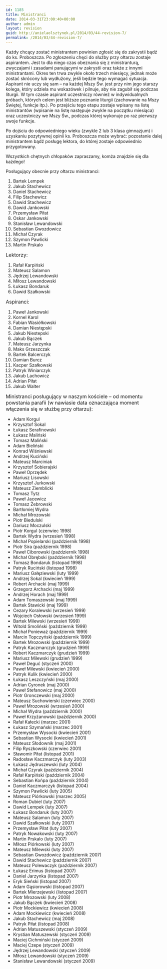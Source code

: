 ```yaml
---
id: 1185
title: Ministranci
date: 2014-03-31T23:00:40+00:00
author: admin
layout: revision
guid: http://anielaolsztynek.pl/2014/03/44-revision-7/
permalink: /2014/03/44-revision-7/
---
```

Każdy chcący zostać ministrantem powinien zgłosić się do zakrystii bądź do ks. Proboszcza. Po zgłoszeniu chęci do służby przy ołtarzu zostaje aspirantem. Jest to dla niego czas obeznania się z ministranturą, zwyczajami i zasadami panującymi w zakrystii oraz także z innymi ministrantami. Okres ten trwa zwykle około trzech miesięcy, jednak może zostać skrócony lub wydłużony, jeśli będzie tego wymagać sytuacja. Aspirant nie uczy się sam &#8211; na każdej Mszy Św. jest przy nim jego starszy kolega, który udziela mu wskazówek i pilnuje, aby nie zagubił się podczas liturgii. W tym czasie aspirant uczestniczy również w indywidualnych próbach, których celem jest bliższe poznanie liturgii (zachowanie na Mszy Świętej, funkcje itp.). Po przejściu tego etapu zostaje wpisany na listę ministrantów (wpisanie na listę następuje zwykle na początku miesiąca) oraz uczestniczy we Mszy Św., podczas której wykonuje po raz pierwszy swoje funkcje.

Po dojściu do odpowiedniego wieku (zwykle 2 lub 3 klasa gimnazjum) i uzyskaniu pozytywnej opinii ks. Proboszcza może wybrać: pozostanie dalej ministrantem bądź posługę lektora, do której zostaje odpowiednio przygotowany.

Wszystkich chętnych chłopaków zapraszamy, komża znajdzie się dla każdego!

Posługujący obecnie przy ołtarzu ministranci:

  1. Bartek Lempek
  2. Jakub Stachewicz
  3. Daniel Stachewicz
  4. Filip Stachewicz
  5. Dawid Stachewicz
  6. Dawid Jankowski
  7. Przemysław Piłat
  8. Oskar Jankowski
  9. Stanisław Lewandowski
 10. Sebastian Gwozdowicz
 11. Michał Czyrak
 12. Szymon Pawlicki
 13. Martin Prskalo

<span style="font-size: 16px;">Lektorzy:</span>

  1. Rafał Karpiński
  2. Mateusz Salamon
  3. Jędrzej Lewandowski
  4. Miłosz Lewandowski
  5. Łukasz Bondaruk
  6. Dawid Szałkowski

<span style="font-size: 16px;">Aspiranci:</span>

  1. Paweł Jankowski
  2. Kornel Karol
  3. Fabian Wasiółkowski
  4. Damian Niestępski
  5. Jakub Niestepski
  6. Jakub Bączek
  7. Mateusz Jarzynka
  8. Maks Grzeszczak
  9. Bartek Balcerczyk
 10. Damian Burcz
 11. Kacper Szałkowski
 12. Patryk Winiarczyk
 13. Jakub Lachowicz
 14. Adrian Piłat
 15. Jakub Walter

<span style="font-size: 16px;">Ministranci posługujący w naszym kościele &#8211; od momentu powstania parafii (w nawiasie data oznaczająca moment włączenia się w służbę przy ołtarzu):</span>

  * Adam Korgul
  * Krzysztof Sokal
  * Łukasz Serafinowski
  * Łukasz Maliński
  * Tomasz Maliński
  * Adam Bieliński
  * Konrad Wiśniewski
  * Andrzej Kuciński
  * Mateusz Marciniak
  * Krzysztof Sobierajski
  * Paweł Oprzędek
  * Mariusz Lisowski
  * Krzysztof Jurkowski
  * Mateusz Ziemblicki
  * Tomasz Tytz
  * Paweł Jacewicz
  * Tomasz Żebrowski
  * Bartłomiej Wydra
  * Michał Mrozowski
  * Piotr Biedulski
  * Dariusz Moczulski
  * Piotr Korgul (czerwiec 1998)
  * Bartek Wydra (wrzesień 1998)
  * Michał Popielarski (październik 1998)
  * Piotr Sira (październik 1998)
  * Paweł Ciborowski (październik 1998)
  * Michał Obrębski (październik 1998)
  * Tomasz Bondaruk (listopad 1998)
  * Patryk Ruciński (listopad 1998)
  * Mariusz Gałęziewski (luty 1999)
  * Andrzej Sokal (kwiecień 1999)
  * Robert Archacki (maj 1999)
  * Grzegorz Archacki (maj 1999)
  * Andrzej Horach (maj 1999)
  * Adam Tomaszewski (maj 1999)
  * Bartek Stawicki (maj 1999)
  * Cezary Koralewski (wrzesień 1999)
  * Wojciech Osłowski (wrzesień 1999)
  * Bartek Milewski (wrzesień 1999)
  * Witold Smoliński (październik 1999)
  * Michał Ponieważ (październik 1999)
  * Marcin Topczyński (październik 1999)
  * Bartek Mrozowski (październik 1999)
  * Patryk Kaczmarczyk (grudzień 1999)
  * Robert Kaczmarczyk (grudzień 1999)
  * Mariusz Milewski (grudzień 1999)
  * Paweł Deguć (styczeń 2000)
  * Paweł Milewski (kwiecień 2000)
  * Patryk Kulik (kwiecień 2000)
  * Łukasz Leszczyński (maj 2000)
  * Adrian Cyronek (maj 2000)
  * Paweł Stefanowicz (maj 2000)
  * Piotr Gronczewski (maj 2000)
  * Mateusz Suchowierski (czerwiec 2000)
  * Paweł Mrozowski (wrzesień 2000)
  * Michał Wydra (październik 2000)
  * Paweł Krzyżanowski (październik 2000)
  * Rafał Kałecki (marzec 2001)
  * Łukasz Szymański (marzec 2001)
  * Przemysław Wysocki (kwiecień 2001)
  * Sebastian Wysocki (kwiecień 2001)
  * Mateusz Słodownik (maj 2001)
  * Filip Ryszkowski (czerwiec 2001)
  * Sławomir Piłat (listopad 2001)
  * Radosław Kaczmarczyk (luty 2003)
  * Łukasz Jędruszewski (luty 2004)
  * Michał Czyrak (październik 2004)
  * Rafał Karpiński (październik 2004)
  * Sebastian Końpa (październik 2004)
  * Daniel Kaczmarczyk (listopad 2004)
  * Szymon Pawlicki (luty 2005)
  * Mateusz Piórkowski (marzec 2005)
  * Roman Dubiel (luty 2007)
  * Dawid Lempek (luty 2007)
  * Łukasz Bondaruk (luty 2007)
  * Mateusz Salamon (luty 2007)
  * Dawid Szałkowski (luty 2007)
  * Przemysław Piłat (luty 2007)
  * Patryk Nowakowski (luty 2007)
  * Martin Prskalo (luty 2007)
  * Miłosz Piórkowski (luty 2007)
  * Mateusz Milewski (luty 2007)
  * Sebastian Gwozdowicz (październik 2007)
  * Dawid Stachewicz (październik 2007)
  * Mateusz Polewaczyk (październik 2007)
  * Łukasz Erimus (listopad 2007)
  * Daniel Jarzynka (listopad 2007)
  * Eryk Sieński (listopad 2007)
  * Adam Gąsiorowski (listopad 2007)
  * Bartek Mierzejewski (listopad 2007)
  * Piotr Mrozowski (luty 2008)
  * Jakub Bączek (kwiecień 2008)
  * Piotr Mockiewicz (kwiecień 2008)
  * Adam Mockiewicz (kwiecień 2008)
  * Jakub Stachewicz (maj 2008)
  * Patryk Piłat (listopad 2008)
  * Adrian Matuszewski (styczeń 2009)
  * Krystian Matuszewski (styczeń 2009)
  * Maciej Cichmiński (styczeń 2009)
  * Maciej Czepe (styczeń 2009)
  * Jędrzej Lewandowski (styczeń 2009)
  * Miłosz Lewandowski (styczeń 2009)
  * Stanisław Lewandowski (styczeń 2009)